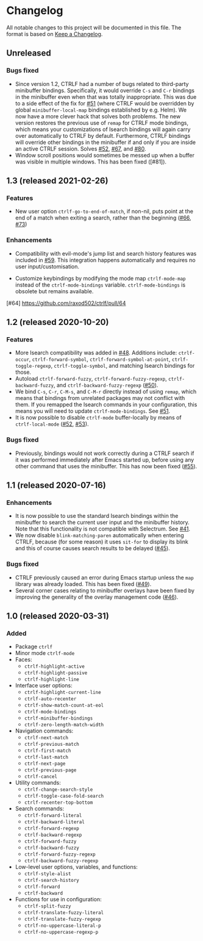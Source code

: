 # Changelog

All notable changes to this project will be documented in this file.
The format is based on [Keep a Changelog].

## Unreleased
### Bugs fixed
* Since version 1.2, CTRLF had a number of bugs related to third-party
  minibuffer bindings. Specifically, it would override `C-s` and `C-r`
  bindings in the minibuffer even when that was totally inappropriate.
  This was due to a side effect of the fix for [#51] (where CTRLF
  would be overridden by global `minibuffer-local-map` bindings
  established by e.g. Helm). We now have a more clever hack that
  solves both problems. The new version restores the previous use of
  `remap` for CTRLF mode bindings, which means your customizations of
  Isearch bindings will again carry over automatically to CTRLF by
  default. Furthermore, CTRLF bindings will override other bindings in
  the minibuffer if and only if you are inside an active CTRLF
  session. Solves [#52], [#67], and [#80].
* Window scroll positions would sometimes be messed up when a buffer
  was visible in multiple windows. This has been fixed ([#81]).

[#51]: https://github.com/raxod502/ctrlf/issues/51
[#52]: https://github.com/raxod502/ctrlf/issues/52
[#67]: https://github.com/raxod502/ctrlf/issues/67
[#80]: https://github.com/raxod502/ctrlf/issues/80

## 1.3 (released 2021-02-26)
### Features
* New user option `ctrlf-go-to-end-of-match`, if non-nil, puts point
  at the end of a match when exiting a search, rather than the
  beginning ([#66], [#73])

### Enhancements
* Compatibility with evil-mode's jump list and search history features
  was included in [#59]. This integration happens automatically and
  requires no user input/customisation.

[#59]: https://github.com/raxod502/ctrlf/issues/59
[#66]: https://github.com/raxod502/ctrlf/issues/66
[#73]: https://github.com/raxod502/ctrlf/pull/73

* Customize keybindings by modifying the mode map `ctrlf-mode-map`
  instead of the `ctrlf-mode-bindings` variable. `ctrlf-mode-bindings`
  is obsolete but remains available.

[#64] https://github.com/raxod502/ctrlf/pull/64

## 1.2 (released 2020-10-20)
### Features
* More Isearch compatibility was added in [#48]. Additions include:
  `ctrlf-occur`, `ctrlf-forward-symbol`,
  `ctrlf-forward-symbol-at-point`, `ctrlf-toggle-regexp`,
  `ctrlf-toggle-symbol`, and matching Isearch bindings for those.
* Autoload `ctrlf-forward-fuzzy`, `ctrlf-forward-fuzzy-regexp`,
  `ctrlf-backward-fuzzy`, and `ctrlf-backward-fuzzy-regexp` ([#50]).
* We bind `C-s`, `C-r`, `C-M-s`, and `C-M-r` directly instead of using
  `remap`, which means that bindings from unrelated packages may not
  conflict with them. If you remapped the Isearch commands in your
  configuration, this means you will need to update
  `ctrlf-mode-bindings`. See [#51].
* It is now possible to disable `ctrlf-mode` buffer-locally by means
  of `ctrlf-local-mode` ([#52], [#53]).

### Bugs fixed
* Previously, bindings would not work correctly during a CTRLF search
  if it was performed immediately after Emacs started up, before using
  any other command that uses the minibuffer. This has now been fixed
  ([#55]).

[#48]: https://github.com/raxod502/ctrlf/issues/48
[#50]: https://github.com/raxod502/ctrlf/pull/50
[#51]: https://github.com/raxod502/ctrlf/issues/51
[#52]: https://github.com/raxod502/ctrlf/issues/52
[#53]: https://github.com/raxod502/ctrlf/pull/53
[#55]: https://github.com/raxod502/ctrlf/issues/55

## 1.1 (released 2020-07-16)
### Enhancements
* It is now possible to use the standard Isearch bindings within the
  minibuffer to search the current user input and the minibuffer
  history. Note that this functionality is not compatible with
  Selectrum. See [#41].
* We now disable `blink-matching-paren` automatically when entering
  CTRLF, because (for some reason) it uses `sit-for` to display its
  blink and this of course causes search results to be delayed
  ([#45]).

### Bugs fixed
* CTRLF previously caused an error during Emacs startup unless the
  `map` library was already loaded. This has been fixed ([#49]).
* Several corner cases relating to minibuffer overlays have been fixed
  by improving the generality of the overlay management code ([#46]).

[#41]: https://github.com/raxod502/ctrlf/issues/41
[#45]: https://github.com/raxod502/ctrlf/issues/45
[#46]: https://github.com/raxod502/ctrlf/issues/46
[#49]: https://github.com/raxod502/ctrlf/issues/49

## 1.0 (released 2020-03-31)
### Added
* Package `ctrlf`
* Minor mode `ctrlf-mode`
* Faces:
    * `ctrlf-highlight-active`
    * `ctrlf-highlight-passive`
    * `ctrlf-highlight-line`
* Interface user options:
    * `ctrlf-highlight-current-line`
    * `ctrlf-auto-recenter`
    * `ctrlf-show-match-count-at-eol`
    * `ctrlf-mode-bindings`
    * `ctrlf-minibuffer-bindings`
    * `ctrlf-zero-length-match-width`
* Navigation commands:
    * `ctrlf-next-match`
    * `ctrlf-previous-match`
    * `ctrlf-first-match`
    * `ctrlf-last-match`
    * `ctrlf-next-page`
    * `ctrlf-previous-page`
    * `ctrlf-cancel`
* Utility commands:
    * `ctrlf-change-search-style`
    * `ctrlf-toggle-case-fold-search`
    * `ctrlf-recenter-top-bottom`
* Search commands:
    * `ctrlf-forward-literal`
    * `ctrlf-backward-literal`
    * `ctrlf-forward-regexp`
    * `ctrlf-backward-regexp`
    * `ctrlf-forward-fuzzy`
    * `ctrlf-backward-fuzzy`
    * `ctrlf-forward-fuzzy-regexp`
    * `ctrlf-backward-fuzzy-regexp`
* Low-level user options, variables, and functions:
    * `ctrlf-style-alist`
    * `ctrlf-search-history`
    * `ctrlf-forward`
    * `ctrlf-backward`
* Functions for use in configuration:
    * `ctrlf-split-fuzzy`
    * `ctrlf-translate-fuzzy-literal`
    * `ctrlf-translate-fuzzy-regexp`
    * `ctrlf-no-uppercase-literal-p`
    * `ctrlf-no-uppercase-regexp-p`

[keep a changelog]: https://keepachangelog.com/en/1.0.0/
